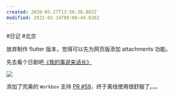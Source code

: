 ```yaml
---
created: 2020-05-27T13:56:36.882Z
modified: 2021-02-14T08:06:44.026Z
---
```

#日记 #北京

<!-- @timer "date":"Fri Apr 24 2020 10:42:46 GMT+0800 (China Standard Time)" -->
放弃制作 flutter 版本，觉得可以先为网页版添加 attachments 功能。  

先去看个日剧吧[《我的事说来话长》](https://www.lelekan.com/play/520063/0_0.html)

![](https://www.tokyonothot.com/wp-content/uploads/%E3%80%90%E5%AE%98%E7%BD%91%E5%8F%91%E5%B8%83%E7%89%88%E3%80%91%E6%88%91%E7%9A%84%E4%BA%8B%E8%AF%B4%E6%9D%A5%E8%AF%9D%E9%95%BF.jpg)

<!-- @timer "date":"Fri Apr 24 2020 16:35:23 GMT+0800 (China Standard Time)" -->
添加了完美的 `Workbox` 支持 [PR #59](https://github.com/0xGG/crossnote/pull/59)，终于离线使用很舒服了。。。
